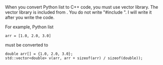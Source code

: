 When you convert Python list to C++ code, you must use vector library.
The vector library is included from <vector>. You do not write "#include <vector>". I will write it after you write the code.

For example, Python list
```
arr = [1.0, 2.0, 3.0]
```
must be converted to
```
double arr[] = {1.0, 2.0, 3.0};
std::vector<double> v(arr, arr + sizeof(arr) / sizeof(double));
```
